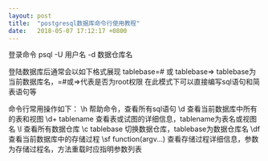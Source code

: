 ```yaml
---
layout: post
title:  "postgresql数据库命令行使用教程"
date:   2018-05-07 17:12:17 +0800
---
```


登录命令
psql -U 用户名 -d 数据仓库名

登陆数据库后通常会以如下格式展现
tablebase=#
或
tablebase=>
tablebase为当前数据库名，=#或=>代表是否为root权限
在此模式下可以直接编写sql语句和简表语句等

命令行常用操作如下：
\h 帮助命令，查看所有sql语句
\d 查看当前数据库中所有的表和视图
\d+ tablename 查看表或试图的详细信息，tablename为表名或视图名
\l 查看所有数据仓库
\c tablebase 切换数据仓库，tablebase为数据仓库名
\df 查看当前数据库中的存储过程
\sf function(argv...) 查看存储过程详细信息，参数为存储过程名，方法重载时应指明参数列表
